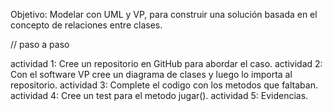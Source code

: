  Objetivo: Modelar con UML y VP, para construir una solución basada en el concepto de relaciones entre clases.

 // paso a paso
 
actividad 1: Cree un repositorio en GitHub para abordar el caso.
actividad 2: Con el software VP cree un diagrama de clases y luego lo importa al repositorio.
actividad 3: Complete el codigo con los metodos que faltaban.
actividad 4: Cree un test para el metodo jugar().
actividad 5: Evidencias.
